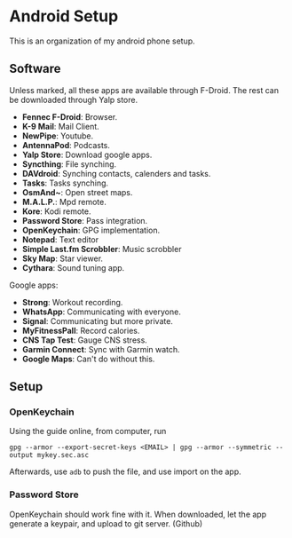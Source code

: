 # Android Setup

This is an organization of my android phone setup.

## Software

Unless marked, all these apps are available through F-Droid.
The rest can be downloaded through Yalp store.

* **Fennec F-Droid**: Browser.
* **K-9 Mail**: Mail Client.
* **NewPipe**: Youtube.
* **AntennaPod**: Podcasts.
* **Yalp Store**: Download google apps.
* **Syncthing**: File synching.
* **DAVdroid**: Synching contacts, calenders and tasks.
* **Tasks**: Tasks synching.
* **OsmAnd~**: Open street maps.
* **M.A.L.P.**: Mpd remote.
* **Kore**: Kodi remote.
* **Password Store**: Pass integration.
* **OpenKeychain**: GPG implementation.
* **Notepad**: Text editor
* **Simple Last.fm Scrobbler**: Music scrobbler
* **Sky Map**: Star viewer.
* **Cythara**: Sound tuning app.


Google apps:

* **Strong**: Workout recording.
* **WhatsApp**: Communicating with everyone.
* **Signal**: Communicating but more private.
* **MyFitnessPall**: Record calories.
* **CNS Tap Test**: Gauge CNS stress.
* **Garmin Connect**: Sync with Garmin watch.
* **Google Maps**: Can't do without this.

## Setup

### OpenKeychain

Using the guide online, from computer, run

```
gpg --armor --export-secret-keys <EMAIL> | gpg --armor --symmetric --output mykey.sec.asc
```

Afterwards, use `adb` to push the file, and use import on the app.

### Password Store

OpenKeychain should work fine with it.
When downloaded, let the app generate a keypair, and upload to git server. (Github)

